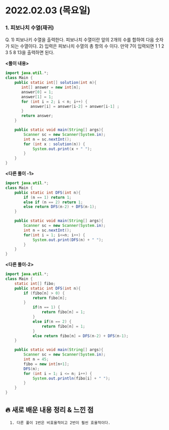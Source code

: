 # 2022.02.03 (목요일)
### **1. 피보나치 수열(재귀)**

Q. 1) 피보나키 수열을 출력한다. 피보나치 수열이란 앞의 2개의 수를 합하여 다음 숫자가 되는 수열이다.
   2) 입력은 피보나치 수열의 총 항의 수 이다. 만약 7이 입력되면 1 1 2 3 5 8 13을 출력하면 된다.


**<풀이 내용>**
```java
import java.util.*;
class Main {
    public static int[] solution(int n){
       int[] answer = new int[n];
       answer[0] = 1;
       answer[1] = 1;
       for (int i = 2; i < n; i++) {
           answer[i] = answer[i-2] + answer[i-1] ;
       }
       return answer;
    }

    public static void main(String[] args){
        Scanner sc = new Scanner(System.in);
        int n = sc.nextInt();
        for (int x : solution(n)) {
            System.out.print(x + " ");
        }
    }
}
```
**<다른 풀이 -1>**
```java
import java.util.*;
class Main {
    public static int DFS(int n){
        if (n == 1) return 1;
        else if (n == 2) return 1;
        else return DFS(n-2) + DFS(n-1);
    }

    public static void main(String[] args){
        Scanner sc = new Scanner(System.in);
        int n = sc.nextInt();
        for(int i = 1; i<=n; i++) {
            System.out.print(DFS(n) + " ");
        }
    }
}
```

**<다른 풀이-2>**
```java
import java.util.*;
class Main {
    static int[] fibo;
    public static int DFS(int n){
        if (fibo[n] > 0) {
            return fibo[n];
        }
            if(n == 1) {
                return fibo[n] = 1;
            }
            else if(n == 2) {
                return fibo[n] = 1;
            }
            else return fibo[n] = DFS(n-2) + DFS(n-1);
    }

    public static void main(String[] args){
        Scanner sc = new Scanner(System.in);
        int n = 45;
        fibo = new int[n+1];
        DFS(n);
        for (int i = 1; i <= n; i++) {
            System.out.println(fibo[i] + " ");
        }
    }
}
```

##  **🔥 새로 배운 내용 정리 & 느낀 점**

      1. 다른 풀이 1번은 비효율적이고 2번이 훨씬 효율적이다.
         